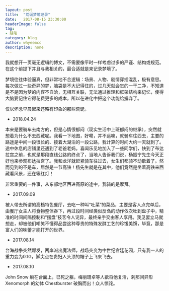 ```yaml
---
layout: post
title:  "荒诞梦境记录"
date:   2017-08-15 23:30:00
headerImage: false
tag:
- 随笔
category: blog
author: whyeemcc
description: none
---
```


我就想开一页毫无逻辑的博文，不需要像平时一样考虑过多的严谨、结构或规范。在这个前提下并且与我相关的，最合适就是来记录梦境了。

梦境往往体验逼真，但非常地不合逻辑：场景、人物、剧情穿插混乱，极有意思。每次做过一些奇异的梦，脑袋是不大记得住的，过几天就会忘的一干二净，不知道是不是因为梦的内容不自洽，无相互关联，无法通过推理和框架结构来记忆，使得大脑要记住它得花费更多的成本，所以在进化中把这个功能给摒弃了。

仅以怀念早晨起来还略有印象的那些荒诞。

* 2018.04.24

本来是要骑车去南方的，但是心情很郁闷（现实生活中上班郁闷的继承），突然就想着为什么不去西藏呢。我看一下地图，好嘞，并不远嘛，就骑车往西去，主要的路途是中间一段很长的、接着大湖泊的一段公路，我计算的时间大约一天就到了。途中休息的店铺里还遇到了老爸老妈。喜闻乐见地加入了一些同学们，快到了布达拉宫之前，也就是那段直线公路的终点了，当地人告诉我们说，杨振宁先生今天正好也来参观布达拉宫了。我和龙洋就赶紧骑车往过去，女生们都骑不动歇着了。然而见到的不是车，居然是一节高铁！杨先生就是在其中，他们竟然是坐着高铁来西藏看风景，还在等红灯！

非常重要的一件事，从东部地区西进高原的途中，我骑的是摩拜。

* 2017.09.09

被人带去所谓的高档特色餐厅，去吃一种叫“吐菜”的菜品，主要是客人点完单后，由餐厅女主人将食物整体吞下，再过段时间经类似反刍的动作依次吐到盘子中，精准的时间间隔控制和“摆盘”技艺令人诧异，最终亲手交由客人享用。我见罢立马就想走，却被他们嘲笑不懂得品尝这种尊贵的特殊发酵工艺的珍馐美馔，毕竟，那是富人们的味蕾才能打开的世界。

* 2017.08.14 

台海战争突然爆发，两岸派出魔法师，战场突变为中世纪宫廷花园，只有我一人的重力变为0.1G，脚尖点在贵妇人头顶的帽子上飞来飞去。

* 2017.08.10

John Snow 躺在台面上，已死之躯，梅丽珊卓等人欲将他复活，刹那间异形 Xenomorph 的幼体 Chestburster 破胸而出！众人惊诧。


